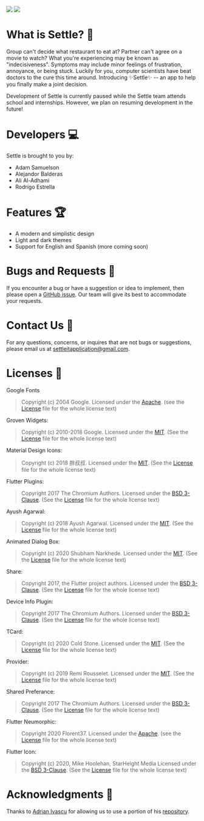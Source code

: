 ![](https://img.shields.io/github/issues/lilbroadam/Settle)
![](https://img.shields.io/github/issues-pr/lilbroadam/Settle)

# What is Settle? 🤔

Group can't decide what restaurant to eat at? Partner can't agree on a movie to watch? What you're experiencing may be known as "indecisiveness". Symptoms may include minor feelings of frustration, annoyance, or being stuck. Luckily for you, computer scientists have beat doctors to the cure this time around. Introducing ✨Settle✨ -- an app to help you finally make a joint decision.


Development of Settle is currently paused while the Settle team attends school and internships. However, we plan on resuming development in the future!

# Developers 💻

Settle is brought to you by:
- Adam Samuelson
- Alejandor Balderas
- Ali Al-Adhami
- Rodrigo Estrella

# Features 🏆

- A modern and simplistic design
- Light and dark themes
- Support for English and Spanish (more coming soon)

# Bugs and Requests 🐞

If you encounter a bug or have a suggestion or idea to implement, then please open a [GitHub issue](https://github.com/lilbroadam/Settle/issues). Our team will give its best to accommodate your requests.

# Contact Us 📧

For any questions, concerns, or inquires that are not bugs or suggestions, please email us at settleitapplication@gmail.com.

# Licenses 📃

Google Fonts
> Copyright (c) 2004 Google.
> Licensed under the [Apache](http://www.apache.org/licenses/). 
> (see the [License](https://github.com/material-foundation/google-fonts-flutter/blob/master/LICENSE) file for the whole license text)

Groven Widgets:
> Copyright (c) 2010-2018 Google.
> Licensed under the [MIT](https://opensource.org/licenses/MIT). 
> (See the [License](https://github.com/GroovinChip/groovin_widgets/blob/master/LICENSE) file for the whole license text)

Material Design Icons:
> Copyright (c) 2018 胖叔叔.
> Licensed under the [MIT](https://opensource.org/licenses/MIT). 
> (See the [License](https://github.com/ziofat/material_design_icons_flutter/blob/master/LICENSE) file for the whole license text)

Flutter Plugins:
> Copyright 2017 The Chromium Authors.
> Licensed under the [BSD 3-Clause](https://opensource.org/licenses/BSD-3-Clause). 
> (See the [License](https://github.com/flutter/plugins/blob/master/LICENSE) file for the whole license text)

Ayush Agarwal:
> Copyright (c) 2018 Ayush Agarwal.
> Licensed under the [MIT](https://opensource.org/licenses/MIT). 
> (See the [License](https://github.com/aagarwal1012/Animated-Text-Kit/blob/master/LICENSE) file for the whole license text)

Animated Dialog Box:
> Copyright (c) 2020 Shubham Narkhede.
> Licensed under the [MIT](https://opensource.org/licenses/MIT). 
> (See the [License](https://github.com/Shubham-Narkhede/animated_dialog_box/blob/master/LICENSE) file for the whole license text)

Share:
> Copyright 2017, the Flutter project authors.
> Licensed under the [BSD 3-Clause](https://opensource.org/licenses/BSD-3-Clause). 
> (See the [License](https://github.com/flutter/plugins/blob/master/packages/share/LICENSE) file for the whole license text)

Device Info Plugin:
> Copyright 2017 The Chromium Authors.
> Licensed under the [BSD 3-Clause](https://opensource.org/licenses/BSD-3-Clause). 
> (See the [License](https://github.com/flutter/plugins/blob/master/LICENSE) file for the whole license text)

TCard:
> Copyright (c) 2020 Cold Stone.
> Licensed under the [MIT](https://opensource.org/licenses/MIT). 
> (See the [License](https://github.com/xrr2016/tcard/blob/master/LICENSE) file for the whole license text)

Provider:
> Copyright (c) 2019 Remi Rousselet.
> Licensed under the [MIT](https://opensource.org/licenses/MIT). 
> (See the [License](https://github.com/rrousselGit/provider/blob/master/LICENSE) file for the whole license text)

Shared Preferance:
> Copyright 2017 The Chromium Authors.
> Licensed under the [BSD 3-Clause](https://opensource.org/licenses/BSD-3-Clause). 
> (See the [License](https://github.com/flutter/plugins/blob/master/LICENSE) file for the whole license text)

Flutter Neumorphic:
> Copyright 2020 Florent37.
> Licensed under the [Apache](http://www.apache.org/licenses/). 
> (see the [License](https://github.com/Idean/Flutter-Neumorphic/blob/master/LICENSE) file for the whole license text)

Flutter Icon:
> Copyright (c) 2020, Mike Hoolehan, StarHeight Media
> Licensed under the [BSD 3-Clause](https://opensource.org/licenses/BSD-3-Clause). 
> (See the [License](https://github.com/ilikerobots/fluttericon_pkg/blob/master/LICENSE) file for the whole license text)


# Acknowledgments 🙏

Thanks to [Adrian Ivascu](https://github.com/Ivaskuu) for allowing us to use a portion of his [repository](https://github.com/Ivaskuu/tinder_cards).
